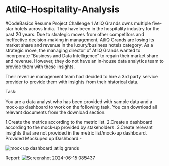 # AtilQ-Hospitality-Analysis
#CodeBasics Resume Project Challenge 1
AtliQ Grands owns multiple five-star hotels across India. They have been in the hospitality industry for the past 20 years. Due to strategic moves from other competitors and ineffective decision-making in management, AtliQ Grands are losing its market share and revenue in the luxury/business hotels category. As a strategic move, the managing director of AtliQ Grands wanted to incorporate “Business and Data Intelligence” to regain their market share and revenue. However, they do not have an in-house data analytics team to provide them with these insights.

Their revenue management team had decided to hire a 3rd party service provider to provide them with insights from their historical data.

Task:  

You are a data analyst who has been provided with sample data and a mock-up dashboard to work on the following task. You can download all relevant documents from the download section.

1.Create the metrics according to the metric list.
2.Create a dashboard according to the mock-up provided by stakeholders.
3.Create relevant insights that are not provided in the metric list/mock-up dashboard.
Provided Mockuped up Dashboard:-

![mock up dashboard_atliq grands](https://github.com/susmitagupta10/AtilQ-Hospitality-Analysis/assets/166834605/d6b758f4-5725-4007-9cb2-e856ca6e592e)

Report:
![Screenshot 2024-06-15 085437](https://github.com/susmitagupta10/AtilQ-Hospitality-Analysis/assets/166834605/a673d449-5488-44b7-b77d-cf952521037c)





